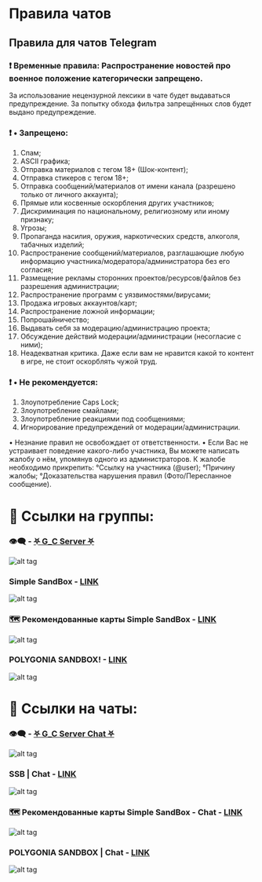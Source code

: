 # Правила чатов
## Правила для чатов Telegram

### ❗️ Временные правила: Распространение новостей про военное положение категорически запрещено.

За использование нецензурной лексики в чате будет выдаваться предупреждение. За попытку обхода фильтра запрещённых слов будет выдано предупреждение.

### ❗️ • Запрещено:
1. Спам;
2. ASCII графика;
3. Отправка материалов с тегом 18+ (Шок-контент);
4. Отправка стикеров с тегом 18+;
5. Отправка сообщений/материалов от имени канала (разрешено только от личного аккаунта);
6. Прямые или косвенные оскорбления других участников;
7. Дискриминация по национальному, религиозному или иному признаку;
8. Угрозы;
9. Пропаганда насилия, оружия, наркотических средств, алкоголя, табачных изделий;
10. Распространение сообщений/материалов, разглашающие любую информацию участника/модератора/администратора без его согласия;
11. Размещение рекламы сторонних проектов/ресурсов/файлов без разрешения администрации;
12. Распространение программ с уязвимостями/вирусами;
13. Продажа игровых аккаунтов/карт;
14. Распространение ложной информации;
15. Попрошайничество;
16. Выдавать себя за модерацию/администрацию проекта;
17. Обсуждение действий модерации/администрации (несогласие с ними);
18. Неадекватная критика. Даже если вам не нравится какой то контент в игре, не стоит оскорблять чужой труд.

### ❗️ • Не рекомендуется:
1. Злоупотребление Caps Lock;
2. Злоупотребление смайлами;
3. Злоупотребление реакциями под сообщениями;
4. Игнорирование предупреждений от модерации/администрации.

• Незнание правил не освобождает от ответственности. 
• Если Вас не устраивает поведение какого-либо участника, Вы можете написать жалобу о нём, упомянув одного из администраторов. 
К жалобе необходимо прикрепить: 
°Ссылку на участника (@user); 
°Причину жалобы; 
°Доказательства нарушения правил (Фото/Пересланное сообщение).

# 📢 Ссылки на группы:
### 👁️‍🗨️ - [⛧ G_С Server ⛧](https://t.me/Gamzee_Chert)
![alt tag]()
### Simple SandBox - [LINK](https://t.me/simple_sandbox)
![alt tag]()
### 🗺 Рекомендованные карты Simple SandBox - [LINK](https://t.me/SimpleSandBoxRecommendedMaps)
![alt tag]()
### POLYGONIA SANDBOX! - [LINK](https://t.me/polygonia_sandbox)
![alt tag]()

# 🔗 Ссылки на чаты:
### 👁️‍🗨️ - [⛧ G_C Server Chat ⛧](https://t.me/+WA4ubIKzWSsxOWRi)
![alt tag]()
### SSB | Chat - [LINK](https://t.me/SimpleSandBox2Chat)
![alt tag]()
### 🗺 Рекомендованные карты Simple SandBox - Chat - [LINK](https://t.me/SimpleSandBoxRecommendedMapsChat)
![alt tag]()
### POLYGONIA SANDBOX | Chat - [LINK](https://t.me/polygonia_sandbox_chat)
![alt tag]()